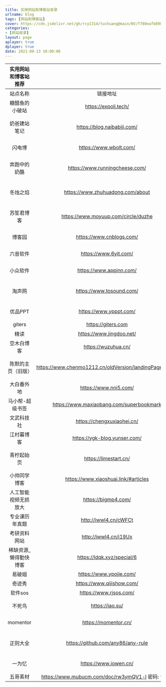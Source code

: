 ```yaml
---
title: 实用网站和博客站收录
urlname: blog
tags: [网站和博客站]
cover: https://cdn.jsdelivr.net/gh/rcy1314/tuchuang@main/NV/f780eafb8908f619fd462bc670e9a779.35yioih9m4w0.webp
categories:
- [网站收录]
layout: page
aplayer: true
dplayer: true
date: 2021-09-13 10:00:00
---
```




| 实用网站和博客站推荐  |                                                        |                                    |
| :-------------------: | :----------------------------------------------------: | ---------------------------------- |
|       站点名称        |                        链接地址                        | 备注信息                           |
|    糖醋鱼的小破站     |                  https://expoli.tech/                  | 很有实用价值，博主厉害             |
|     奶爸建站笔记      |              https://blog.naibabiji.com/               | 建站知识，外贸建站知识博主         |
|        闪电博         |                 https://www.wbolt.com/                 | wp开发者，很强                     |
|     奔跑中的奶酪      |             https://www.runningcheese.com/             | 优质博客，浏览器定制，技能分享     |
|       冬烛之焰        |            https://www.zhuhuadong.com/about            | 一个程序员生活感悟的个人博客       |
|      苏笙君博客       |          https://www.moyuup.com/circle/duzhe           | 日常分享生活知识、软件教程         |
|        博客园         |                https://www.cnblogs.com/                | 开发者的网上家园                   |
|       六音软件        |                 https://www.6yit.com/                  | 软件论坛，实用软件                 |
|       小众软件        |                https://www.appinn.com/                 | 分享免费有趣的小众软件             |
|        淘声网         |                https://www.tosound.com/                | 探索全球 1,000,000+声音资源        |
|        优品PPT        |                 https://www.ypppt.com/                 | 一个有情怀的免费PPT网站            |
|        giters         |                   https://giters.com                   | GIT代码仓库                        |
|         精读          |                https://www.jingdoo.net/                | 书单下载站                         |
|      空木白博客       |                  https://wuzuhua.cn/                   | 源码分享，实用软件推荐             |
|  陈默的主页（旧版）   | https://www.chenmo1212.cn/oldVersion/landingPage/#blog | 他向我们展示了当代大学生有才的一面 |
|      大白番外地       |                 https://www.nni5.com/                  | 分享在你心间                       |
|    马小帮-超级书签    |        https://www.maxiaobang.com/superbookmark        | 只有你想不到                       |
|      文武科技社       |               https://chengxuxiaohei.cn/               | 有关黑苹果的一切                   |
|      江村暮博客       |              https://ygk-blog.yunser.com/              | 生活随享                           |
|      青柠起始页       |                 https://limestart.cn/                  | 可以很方便的下载必应每日壁纸       |
|     小帅同学博客      |          https://www.xiaoshuai.link/#articles          | 很综合的资源博客                   |
| 人工智能视频无损放大  |                  https://bigmp4.com/                   | 可以免费使用                       |
|    专业课历年真题     |                 http://iwwl4.cn/cWFCt                  | 各大学科知识（可参考）             |
|     考研资料网站      |                 http://iwwl4.cn/i19Ux                  | 考研资料（可参考）                 |
| 稀缺资源_懒得勤快博客 |               https://ldqk.xyz/special/6               | 资源博客                           |
|        易破姐         |                https://www.ypojie.com/                 | 破解软件大全                       |
|        奇迹秀         |               https://www.qijishow.com/                | 设计类                             |
|        软件sos        |                 https://www.rjsos.com/                 | 软件百科大全                       |
|        不死鸟         |                    https://iao.su/                     | 综合性分享优质资源                 |
|       momentor        |                  https://momentor.cn/                  | c4d动态设计国内一流                |
|       正则大全        |           https://github.com/any86/any-rule            | 收录了 70+ 条常用正则表达式        |
|        一为忆         |                 https://www.iowen.cn/                  | 做网址导航可能用到                 |
|       五哥素材        |    https://www.mubucm.com/doc/rw3ymQV1-l 密码: wgsc    | 资源小库                           |
